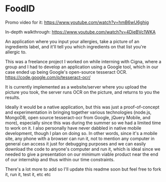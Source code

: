 FoodID
=========

Promo video for it:
https://www.youtube.com/watch?v=hmB6wU6ghig

In-depth walkthrough:
https://www.youtube.com/watch?v=4DieBVc1WKA

An application where you input your allergies, take a picture of an ingredients label, and it'll tell you which ingredients on that list you're allergic to.

This was a freelance project I worked on while interning with Cigna, where a group and I had to develop an application using a Google tool, which in our case ended up being Google's open-source tesseract OCR.
https://code.google.com/p/tesseract-ocr/

It is currently implemented as a website/server where you upload the picture you took, the server runs OCR on the picture, and returns to you the results. 

Ideally it would be a native application, but this was just a proof-of-concept and experimentation in bringing together various technologies (node.js, MongoDB, open source tesseract-ocr from Google, jQuery Mobile, and more), especially since this was during the summer so we had a limited time to work on it. I also personally have never dabbled in native mobile development, though I plan on doing so. In other words, since it's a mobile site, any phone with a browser can run it, not to mention any computer in general can access it just for debugging purposes and we can easily download the code to anyone's computer and run it, which is ideal since we needed to give a presentation on our minimum viable product near the end of our internship and thus within our time constraints.

There's a lot more to add so I'll update this readme soon but feel free to fork it, run it, test it, etc etc
